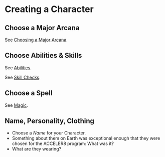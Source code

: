 # Creating a Character

## Choose a Major Arcana
See [Choosing a Major Arcana](./choosing_major_arcana.md).

## Choose Abilities & Skills

See [Abilities](./abilities.md).

See [Skill Checks](./skill_checks.md).

## Choose a Spell

See [Magic](./magic.md).

## Name, Personality, Clothing

* Choose a _Name_ for your Character.
* Something about them on Earth was exceptional enough that they were chosen for the ACCELER8 program: What was it?
* What are they wearing?
